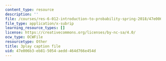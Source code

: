```yaml
---
content_type: resource
description: ''
file: /courses/res-6-012-introduction-to-probability-spring-2018/47e006b3eb815054aedd464d766e454d_D_EGYzqmapc.vtt
file_type: application/x-subrip
learning_resource_types: []
license: https://creativecommons.org/licenses/by-nc-sa/4.0/
ocw_type: OCWFile
resourcetype: Other
title: 3play caption file
uid: 47e006b3-eb81-5054-aedd-464d766e454d
---
```

